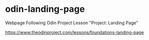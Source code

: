 # odin-landing-page
Webpage Following Odin Project Lesson "Project: Landing Page"

https://www.theodinproject.com/lessons/foundations-landing-page
